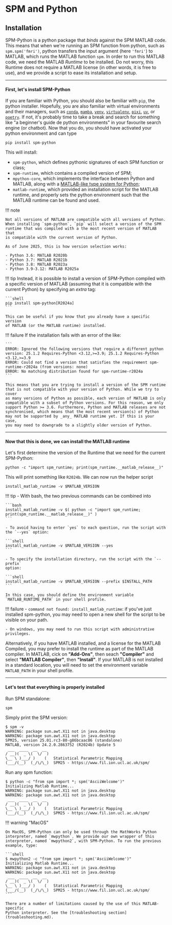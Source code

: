 # SPM and Python

## Installation

SPM-Python is a python package that _binds_ against the SPM MATLAB code.
This means that when we're running an SPM function from python, such as
`spm.spm('fmri')`, python transfers the input argument (here `'fmri'`)
to MATLAB, which runs the MATLAB function `spm`. In order to run this
MATLAB code, we need the MATLAB _Runtime_ to be installed. Do not worry,
this Runtime does not require a MATLAB license (in other words, it is free
to use), and we provide a script to ease its installation and setup.

---

#### First, let's install SPM-Python

If you are familiar with Python, you should also be familiar with `pip`,
the python installer. Hopefully, you are also familiar with virtual
environments and their managers, such as
[`conda`](https://docs.conda.io),
[`mamba`](https://mamba.readthedocs.io),
[`venv`](https://docs.python.org/3/library/venv.html),
[`virtualenv`](https://virtualenv.pypa.io),
[`pixi`](https://pixi.sh),
[`uv`](https://docs.astral.sh/uv/), or
[`poetry`](https://python-poetry.org). If not, it's probably time to
take a break and search for something like
"a beginner's guide de python environments" in your favourite search
engine (or chatbot). Now that you do, you should have activated your python
environment and can type

```shell
pip install spm-python
```

This will install:

- `spm-python`, which defines pythonic signatures of each SPM function or
  class;
- `spm-runtime`, which contains a compiled version of SPM;
- `mpython-core`, which implements the interface between Python and MATLAB,
  along with a [MATLAB-like type system for Python](datatypes.md);
- `matlab-runtime`, which provided an installation script for the MATLAB
  runtime, and properly sets the python environment such that the MATLAB
  runtime can be found and used.

!!! note

    Not all versions of MATLAB are compatible with all versions of Python.
    When installing `spm-python`, `pip` will select a version of the SPM
    runtime that was compiled with a the most recent version of MATLAB that
    is compatible with the current version of Python.

    As of June 2025, this is how version selection works:

    - Python 3.6: MATLAB R2020b
    - Python 3.7: MATLAB R2021b
    - Python 3.8: MATLAB R2023a
    - Python 3.9-3.12: MATLAB R2025a

!!! tip
    Instead, it is possible to install a version of SPM-Python compiled
    with a specific version of MATLAB (assuming that it is compatible
    with the current Python) by specifying an _extra_ tag:

    ```shell
    pip install spm-python[R2024a]
    ```

    This can be useful if you know that you already have a specific version
    of MATLAB (or the MATLAB runtime) installed.

!!! failure
    If the installation fails with an error of the like:

    ```
    ERROR: Ignored the following versions that require a different python
    version: 25.1.2 Requires-Python <3.12,>=3.9; 25.1.2 Requires-Python <3.12,>=3.9
    ERROR: Could not find a version that satisfies the requirement spm-runtime-r2024a (from versions: none)
    ERROR: No matching distribution found for spm-runtime-r2024a
    ```

    This means that you are trying to install a version of the SPM runtime
    that is not compatible with your version of Python. While we try to cover
    as many versions of Python as possible, each version of MATLAB is only
    compatible with a subset of Python versions. For this reason, we only
    support Python >= 3.6. Furthermore, Python and MATLAB releases are not
    synchronised, which means that the most recent version(s) of Python
    may not be supported by _any_ MATLAB runtime yet. If this is your case,
    you may need to downgrade to a slightly older version of Python.

---

#### Now that this is done, we can install the MATLAB runtime

Let's first determine the version of the Runtime that we need for the current
SPM-Python:

```shell
python -c "import spm_runtime; print(spm_runtime.__matlab_release__)"
```

This will print something like `R2024b`. We can now run the helper script

```shell
install_matlab_runtime -v $MATLAB_VERSION
```

!!! tip
    - With bash, the two previous commands can be combined into

    ```bash
    install_matlab_runtime -v $( python -c "import spm_runtime; print(spm_runtime.__matlab_release__)" )
    ```

    - To avoid having to enter `yes` to each question, run the script with
    the `--yes` option:

    ```shell
    install_matlab_runtime -v $MATLAB_VERSION --yes
    ```

    - To specify the installation directory, run the script with the `--prefix`
    option:

    ```shell
    install_matlab_runtime -v $MATLAB_VERSION --prefix $INSTALL_PATH
    ```

    In this case, you should define the environment variable
    `MATLAB_RUNTIME_PATH` in your shell profile.

!!! failure
    - `command not found: install_matlab_runtime`: if you've just installed
    spm-python, you may need to open a new shell for the script to be
    visible on your path.

    - On windows, you may need to run this script with administrative privileges.

Alternatively, if you have MATLAB installed, and a license for the MATLAB
Compiled, you may prefer to install the runtime as part of the MATLAB compiler.
In MATLAB, cick on **"Add-Ons"**, then seach **"Compiler"** and select
**"MATLAB Compiler"**, then **"Install"**. If your MATLAB is not installed
in a standard location, you will need to set the environment variable
`MATLAB_PATH` in your shell profile.

---

#### Let's test that everything is properly installed

Run SPM standalone:

```shell
spm
```

Simply print the SPM version:

```shell
$ spm -v
WARNING: package sun.awt.X11 not in java.desktop
WARNING: package sun.awt.X11 not in java.desktop
SPM25, version 25.01.rc3-80-g86bcaac86 (standalone)
MATLAB, version 24.2.0.2863752 (R2024b) Update 5
 ___  ____  __  __
/ __)(  _ \(  \/  )
\__ \ )___/ )    (   Statistical Parametric Mapping
(___/(__)  (_/\/\_)  SPM25 - https://www.fil.ion.ucl.ac.uk/spm/
```

Run any spm function:

```shell
$ python -c "from spm import *; spm('AsciiWelcome')"
Initializing Matlab Runtime...
WARNING: package sun.awt.X11 not in java.desktop
WARNING: package sun.awt.X11 not in java.desktop
 ___  ____  __  __
/ __)(  _ \(  \/  )
\__ \ )___/ )    (   Statistical Parametric Mapping
(___/(__)  (_/\/\_)  SPM25 - https://www.fil.ion.ucl.ac.uk/spm/
```

!!! warning "MacOS"

    On MacOS, SPM-Python can only be used through the MathWorks Python
    interpreter, named `mwpython`. We provide our own wrapper of this
    interpreter, named `mwpython2`, with SPM-Python. To run the previous
    example, type:

    ```shell
    $ mwpython2 -c "from spm import *; spm('AsciiWelcome')"
    Initializing Matlab Runtime...
    WARNING: package sun.awt.X11 not in java.desktop
    WARNING: package sun.awt.X11 not in java.desktop
     ___  ____  __  __
    / __)(  _ \(  \/  )
    \__ \ )___/ )    (   Statistical Parametric Mapping
    (___/(__)  (_/\/\_)  SPM25 - https://www.fil.ion.ucl.ac.uk/spm/
    ```

    There are a number of limitations caused by the use of this MATLAB-specific
    Python interpreter. See the [troubleshooting section](troubleshooting.md).
